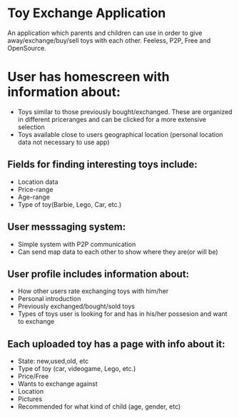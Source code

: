 # Toy Exchange Application
An application which parents and children can use in order to give away/exchange/buy/sell toys with each other. Feeless, P2P, Free and OpenSource.

# User has homescreen with information about:
* Toys similar to those previously bought/exchanged. These are organized in different priceranges and can be clicked for a more extensive selection
* Toys available close to users geographical location (personal location data not necessary to use app)

## Fields for finding interesting toys include:
* Location data 
* Price-range
* Age-range
* Type of toy(Barbie, Lego, Car, etc.)

## User messsaging system:
* Simple system with P2P communication
* Can send map data to each other to show where they are(or will be)


## User profile includes information about:
* How other users rate exchanging toys with him/her
* Personal introduction
* Previously exchanged/bought/sold toys
* Types of toys user is looking for and has in his/her possesion and want to exchange

## Each uploaded toy has a page with info about it:
* State: new,used,old, etc
* Type of toy (car, videogame, Lego, etc.)
* Price/Free
* Wants to exchange against
* Location
* Pictures
* Recommended for what kind of child (age, gender, etc)
